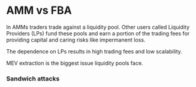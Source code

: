 # AMM vs FBA

In AMMs traders trade against a liquidity pool. Other users called Liquidity Providers (LPs) fund these pools and earn a portion of the trading fees for providing capital and caring risks like impermanent loss.

The dependence on LPs results in high trading fees and low scalability.

MEV extraction is the biggest issue liquidity pools face.

### Sandwich attacks
